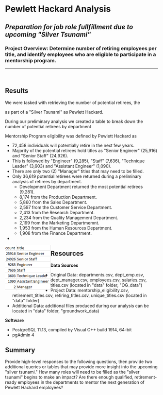 
# Pewlett Hackard Analysis

## *Preparation for job role fullfillment due to upcoming "Silver Tsunami"*

### Project Overview: Determine number of retiring employees per title, and identify employees who are eligible to participate in a mentorship program.
---
</br>

## Results
We were tasked with retrieving the number of potential retirees, the 

as part of a "Silver Tsunami" as Pewlett Hackard.

During our preliminary analysis we created a table to break down the number of potential retirees by department

Mentorship Program eligibility was defined by Pewlett Hackard as 


- 72,458 individuals will potentially retire in the next few years.
- Majority of the potential retirees hold titles as "Senior Engineer" (25,916) and "Senior Staff" (24,926).
 - This is followed by "Engineer" (9,285), "Staff" (7,636), "Technique Leader" (3,603) and "Assistant Engineer" (1,090).
 - There are only two (2) "Manager" titles that may need to be filled.
- Only 36,619 potential retirees were returned during a preliminary analysis of retirees by department.
  - Development Department returned the most potential retirees (9,281).
  - 8,174 from the Production Department. 
  - 5,860 from the Sales Department.
  - 2,597 from the Customer Service Department.
  - 2,413 from the Research Department.
  - 2,234 from the Quality Management Department.
  - 2,199 from the Marketing Departmemnt.
  - 1,953 from the Human Resources Department.
  - 1,908 from the Finance Department.
- 
  
 
 <img align="left" src="https://github.com/ajcurtis916/pewlett-hackard-analysis/blob/main/data/xnum_retiring_titles.png" width="150"/>

## Resources
**Data Sources**
- Original Data: departments.csv, dept_emp.csv, dept_manager.csv, employees.csv, salaries.csv, titles.csv (located in "data" folder, "OG_data")
- Project Data: mentorship_eligibility.csv, retirement_titles.csv, retiring_titles.csv, unique_titles.csv (located in "data" folder)
- Additional Data: additional files produced during our analysis can be located in "data" folder, "groundwork_data)

**Software**
- PostgreSQL 11.13, compiled by Visual C++ build 1914, 64-bit
- pgAdmin 4

## Summary
Provide high-level responses to the following questions, then provide two additional queries or tables that may provide more insight into the upcoming "silver tsunami."
How many roles will need to be filled as the "silver tsunami" begins to make an impact?
Are there enough qualified, retirement-ready employees in the departments to mentor the next generation of Pewlett Hackard employees?
